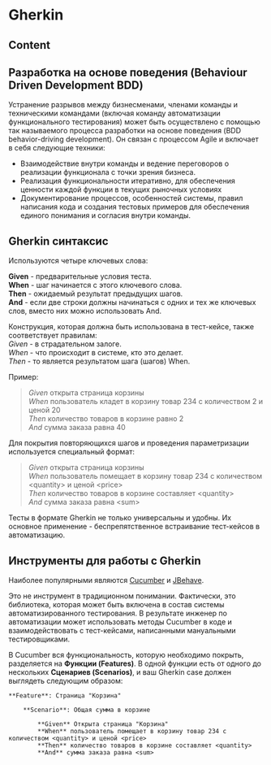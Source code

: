 # Gherkin

## Content

## Разработка на основе поведения (Behaviour Driven Development BDD)

Устранение разрывов между бизнесменами, членами команды и техническими командами (включая команду автоматизации функционального тестирования) может быть осуществлено с помощью так называемого процесса разработки на основе поведения (BDD behavior-driving development). Он связан с процессом Agile и включает в себя следующие техники:
* Взаимодействие внутри команды и ведение переговоров о реализации функционала с точки зрения бизнеса.
* Реализация функциональности итеративно, для обеспечения ценности каждой функции в текущих рыночных условиях
* Документирование процессов, особенностей системы, правил написания кода и создания тестовых примеров для обеспечения единого понимания и согласия внутри команды.

## Gherkin синтаксис

Используются четыре ключевых слова:

**Given** - предварительные условия теста.  
**When** - шаг начинается с этого ключевого слова.  
**Then** - ожидаемый результат предыдущих шагов.  
**And** - если две строки должны начинаться с одних и тех же ключевых слов, вместо них можно использовать And.
 
Конструкция, которая должна быть использована в тест-кейсе, также соответствует правилам:  
*Given* - в страдательном залоге.  
*When* - что происходит в системе, кто это делает.  
*Then* - то является результатом шага (шагов) When.  

Пример:

> *Given* открыта страница корзины  
> *When* пользователь кладет в корзину товар 234 с количеством 2 и ценой 20  
> *Then* количество товаров в корзине равно 2  
> *And* сумма заказа равна 40

Для покрытия повторяющихся шагов и проведения параметризации используется специальный формат:

> *Given* открыта страница корзины  
> *When* пользователь помещает в корзину товар 234 с количеством \<quantity\> и ценой \<price\>  
> *Then* количество товаров в корзине составляет \<quantity\>  
> *And* сумма заказа равна \<sum\>

Тесты в формате Gherkin не только универсальны и удобны. Их основное применение - беспрепятственное встраивание тест-кейсов в автоматизацию.

## Инструменты для работы с Gherkin

Наиболее популярными являются [Cucumber](https://cucumber.io/) и [JBehave](https://jbehave.org/). 

Это не инструмент в традиционном понимании. Фактически, это библиотека, которая может быть включена в состав системы автоматизированного тестирования. В результате инженер по автоматизации может использовать методы Cucumber в коде и взаимодействовать с тест-кейсами, написанными мануальными тестировщиками.

В Cucumber вся функциональность, которую необходимо покрыть, разделяется на **Функции (Features)**. В одной функции есть от одного до нескольких **Сценариев (Scenarios)**, и ваш Gherkin case должен выглядеть следующим образом: 

	**Feature**: Страница "Корзина" 

		**Scenario**: Общая сумма в корзине

			**Given** Открыта страница "Корзина"  
			**When** пользователь помещает в корзину товар 234 с количеством <quantity> и ценой <price>  
			**Then** количество товаров в корзине составляет <quantity>  
			**And** сумма заказа равна <sum>
		